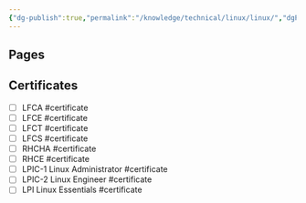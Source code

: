 ```yaml
---
{"dg-publish":true,"permalink":"/knowledge/technical/linux/linux/","dgPassFrontmatter":true}
---
```


## Pages




## Certificates
- [ ] LFCA #certificate
- [ ] LFCE #certificate
- [ ] LFCT #certificate
- [ ] LFCS #certificate
- [ ] RHCHA #certificate
- [ ] RHCE #certificate
- [ ] LPIC-1 Linux Administrator #certificate
- [ ] LPIC-2 Linux Engineer #certificate
- [ ] LPI Linux Essentials #certificate
